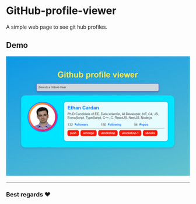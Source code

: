 # GitHub-profile-viewer
A simple web page to see git hub profiles.

## Demo
<img src="https://github.com/kourosh07/github-profile-viewer/blob/main/Screenshot%202024-10-17%20205823.png" alt="pic">

<hr/>

 ### Best regards :heart:

